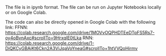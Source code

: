 The file is in ipynb format. The file can be run on Jupyter Notebooks locally or on Google Colab.

The code can also be directly opened in Google Colab with the following link:
FFNN:
https://colab.research.google.com/drive/1MOVvOQPHDTEeDTpFS5Rs7-oy4oBvnAxc#scrollTo=9HrxqlE0tLka
RNN:
https://colab.research.google.com/drive/1-DiQKCyGBAjKt6Ckn2A3ViJqaVoYneaG#scrollTo=1htVVQoHirmv

